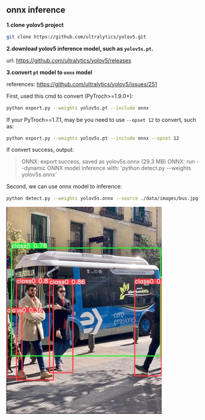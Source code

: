 

## onnx inference



**1.clone yolov5 project**

```bash
git clone https://github.com/ultralytics/yolov5.git
```



**2.download yolov5 inference model, such as `yolov5s.pt`.**

url: https://github.com/ultralytics/yolov5/releases



**3.convert `pt` model to `onnx` model**

references: https://github.com/ultralytics/yolov5/issues/251

First, used this cmd to convert (PyTroch>=1.9.0+): 

```bash
python export.py --weights yolov5s.pt --include onnx
```

If your PyTroch==1.7.1, may be you need to use `--opset 12` to convert, such as:

```bash
python export.py --weights yolov5s.pt --include onnx --opset 12
```



If convert success, output:

> ONNX: export success, saved as yolov5s.onnx (29.3 MB)
> ONNX: run --dynamic ONNX model inference with: 'python detect.py --weights yolov5s.onnx'



Second, we can use onnx model to inference:

```bash
python detect.py --weights yolov5s.onnx --source ./data/images/bus.jpg
```

<img src="https://github.com/liguiyuan/yolov5-depoly/blob/main/docs/bus.jpg"/>









